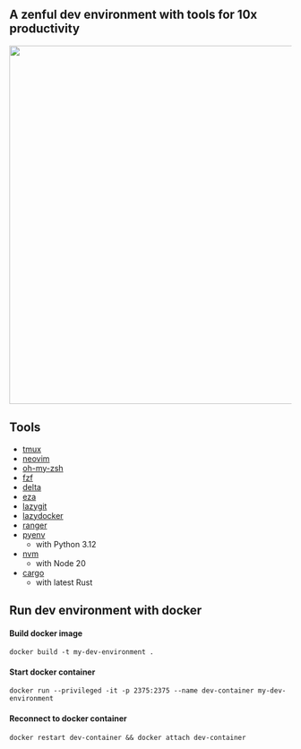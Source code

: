 ## A zenful dev environment with tools for 10x productivity

<div align="center">
  <img width="640" src="https://github.com/fynnfluegge/zendevenv/assets/16321871/4ea2ecb5-d186-4b54-bef3-879b40fc7587">
</div>

## Tools

- [tmux](https://github.com/tmux/tmux)
- [neovim](https://github.com/neovim/neovim)
- [oh-my-zsh](https://github.com/ohmyzsh/ohmyzsh)
- [fzf](https://github.com/junegunn/fzf)
- [delta](https://github.com/dandavison/delta)
- [eza](https://github.com/eza-community/eza)
- [lazygit](https://github.com/jesseduffield/lazygit)
- [lazydocker](https://github.com/jesseduffield/lazydocker)
- [ranger](https://github.com/ranger/ranger)
- [pyenv](https://github.com/pyenv/pyenv)
  - with Python 3.12
- [nvm](https://github.com/nvm-sh/nvm)
  - with Node 20
- [cargo](https://github.com/rust-lang/cargo)
  - with latest Rust

## Run dev environment with docker

#### Build docker image

```
docker build -t my-dev-environment .
```

#### Start docker container

```
docker run --privileged -it -p 2375:2375 --name dev-container my-dev-environment
```

#### Reconnect to docker container

```
docker restart dev-container && docker attach dev-container
```
